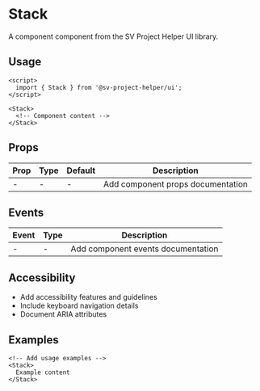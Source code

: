 # Stack

A component component from the SV Project Helper UI library.

## Usage

```svelte
<script>
  import { Stack } from '@sv-project-helper/ui';
</script>

<Stack>
  <!-- Component content -->
</Stack>
```

## Props

| Prop | Type | Default | Description |
|------|------|---------|-------------|
| - | - | - | Add component props documentation |

## Events

| Event | Type | Description |
|-------|------|-------------|
| - | - | Add component events documentation |

## Accessibility

- Add accessibility features and guidelines
- Include keyboard navigation details
- Document ARIA attributes

## Examples

```svelte
<!-- Add usage examples -->
<Stack>
  Example content
</Stack>
```